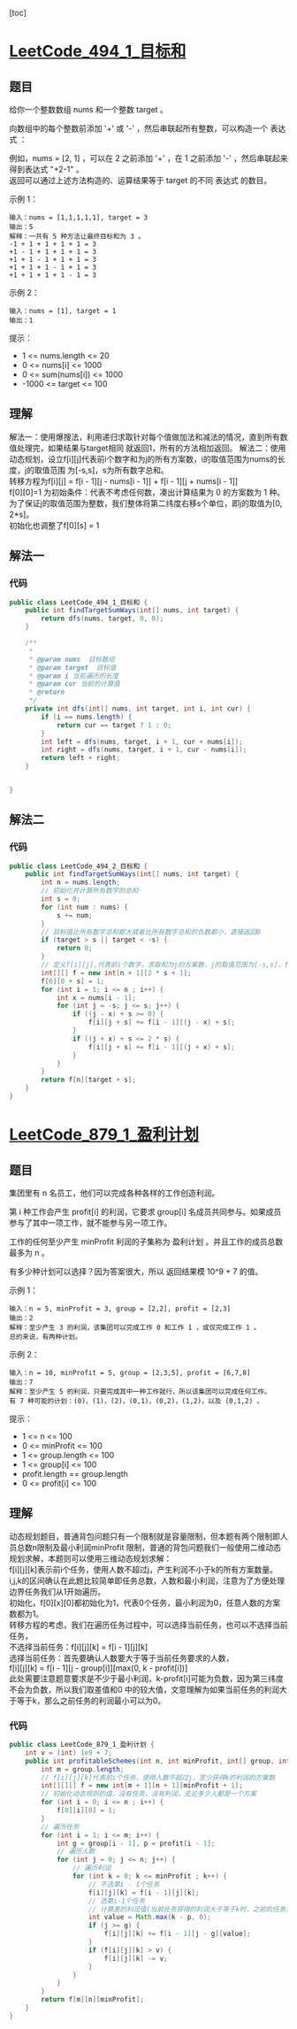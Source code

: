 [toc]
# [LeetCode_494_1_目标和](https://leetcode-cn.com/problems/target-sum/)
## 题目
给你一个整数数组 nums 和一个整数 target 。

向数组中的每个整数前添加 '+' 或 '-' ，然后串联起所有整数，可以构造一个 表达式 ：

例如，nums = [2, 1] ，可以在 2 之前添加 '+' ，在 1 之前添加 '-' ，然后串联起来得到表达式 "+2-1" 。  
返回可以通过上述方法构造的、运算结果等于 target 的不同 表达式 的数目。

示例 1：
```
输入：nums = [1,1,1,1,1], target = 3
输出：5
解释：一共有 5 种方法让最终目标和为 3 。
-1 + 1 + 1 + 1 + 1 = 3
+1 - 1 + 1 + 1 + 1 = 3
+1 + 1 - 1 + 1 + 1 = 3
+1 + 1 + 1 - 1 + 1 = 3
+1 + 1 + 1 + 1 - 1 = 3
```

示例 2：
```
输入：nums = [1], target = 1
输出：1
```

提示：

* 1 <= nums.length <= 20
* 0 <= nums[i] <= 1000
* 0 <= sum(nums[i]) <= 1000
* -1000 <= target <= 100

## 理解
解法一：使用爆搜法，利用递归求取针对每个值做加法和减法的情况，直到所有数值处理完，如果结果与target相同
就返回1，所有的方法相加返回。
解法二：使用动态规划，设立f[i][j]代表前i个数字和为j的所有方案数，i的取值范围为nums的长度，j的取值范围
为[-s,s]，s为所有数字总和。  
转移方程为f[i][j] = f[i - 1][j - nums[i - 1]] + f[i - 1][j + nums[i - 1]]  
f[0][0]=1 为初始条件：代表不考虑任何数，凑出计算结果为 0 的方案数为 1 种。  
为了保证j的取值范围为整数，我们整体将第二纬度右移s个单位，即j的取值为[0, 2*s]。  
初始化也调整了f[0][s] = 1

## 解法一
### 代码
```java
public class LeetCode_494_1_目标和 {
    public int findTargetSumWays(int[] nums, int target) {
        return dfs(nums, target, 0, 0);
    }

    /**
     *
     * @param nums  目标数组
     * @param target  目标值
     * @param i 当前遍历的长度
     * @param cur 当前的计算值
     * @return
     */
    private int dfs(int[] nums, int target, int i, int cur) {
        if (i == nums.length) {
            return cur == target ? 1 : 0;
        }
        int left = dfs(nums, target, i + 1, cur + nums[i]);
        int right = dfs(nums, target, i + 1, cur - nums[i]);
        return left + right;
    }


}
```

## 解法二
### 代码
```java
public class LeetCode_494_2_目标和 {
    public int findTargetSumWays(int[] nums, int target) {
        int n = nums.length;
        // 初始化并计算所有数字的总和
        int s = 0;
        for (int num : nums) {
            s += num;
        }
        // 目标值比所有数字总和都大或者比所有数字总和的负数都小，直接返回0
        if (target > s || target < -s) {
            return 0;
        }
        // 定义f[i][j],代表前i个数字，求取和为j的方案数，j的取值范围为[-s,s]，f[0][0]的值为1，为了避免j为负值，所有值右移s
        int[][] f = new int[n + 1][2 * s + 1];
        f[0][0 + s] = 1;
        for (int i = 1; i <= n ; i++) {
            int x = nums[i - 1];
            for (int j = -s; j <= s; j++) {
                if ((j - x) + s >= 0) {
                    f[i][j + s] += f[i - 1][(j - x) + s];
                }
                if ((j + x) + s <= 2 * s) {
                    f[i][j + s] += f[i - 1][(j + x) + s];
                }
            }
        }
        return f[n][target + s];
    }
}
```

# [LeetCode_879_1_盈利计划](https://leetcode-cn.com/problems/profitable-schemes/)
## 题目
集团里有 n 名员工，他们可以完成各种各样的工作创造利润。

第 i 种工作会产生 profit[i] 的利润，它要求 group[i] 名成员共同参与。如果成员参与了其中一项工作，就不能参与另一项工作。

工作的任何至少产生 minProfit 利润的子集称为 盈利计划 。并且工作的成员总数最多为 n 。

有多少种计划可以选择？因为答案很大，所以 返回结果模 10^9 + 7 的值。

示例 1：
```
输入：n = 5, minProfit = 3, group = [2,2], profit = [2,3]
输出：2
解释：至少产生 3 的利润，该集团可以完成工作 0 和工作 1 ，或仅完成工作 1 。
总的来说，有两种计划。
```

示例 2：
```
输入：n = 10, minProfit = 5, group = [2,3,5], profit = [6,7,8]
输出：7
解释：至少产生 5 的利润，只要完成其中一种工作就行，所以该集团可以完成任何工作。
有 7 种可能的计划：(0)，(1)，(2)，(0,1)，(0,2)，(1,2)，以及 (0,1,2) 。
```

提示：

* 1 <= n <= 100
* 0 <= minProfit <= 100
* 1 <= group.length <= 100
* 1 <= group[i] <= 100
* profit.length == group.length
* 0 <= profit[i] <= 100

## 理解
动态规划题目，普通背包问题只有一个限制就是容量限制，但本题有两个限制即人员总数n限制及最小利润minProfit
限制，普通的背包问题我们一般使用二维动态规划求解，本题则可以使用三维动态规划求解：  
f[i][j][k]表示前i个任务，使用人数不超过j，产生利润不小于k的所有方案数量。
i,j,k的区间确认在此题比较简单即任务总数，人数和最小利润，注意为了方便处理边界任务我们从1开始遍历。  
初始化，f[0][x][0]都初始化为1，代表0个任务，最小利润为0，任意人数的方案数都为1。  
转移方程的考虑，我们在遍历任务过程中，可以选择当前任务，也可以不选择当前任务，  
不选择当前任务：f[i][j][k] = f[i - 1][j][k]  
选择当前任务：首先要确认人数要大于等于当前任务要求的人数，  
f[i][j][k] = f[i - 1][j - group[i]][max(0, k - profit[i])]  
此处需要注意题意要求是不少于最小利润，k-profit[i]可能为负数，因为第三纬度不会为负数，所以我们取差值和0
中的较大值，文意理解为如果当前任务的利润大于等于k，那么之前任务的利润最小可以为0。

### 代码
```java
public class LeetCode_879_1_盈利计划 {
    int v = (int) 1e9 + 7;
    public int profitableSchemes(int n, int minProfit, int[] group, int[] profit) {
        int m = group.length;
        // f[i][j][k]代表前i个任务，使用人数不超过j，至少获得k的利润的方案数
        int[][][] f = new int[m + 1][n + 1][minProfit + 1];
        // 初始化动态规则的值，没有任务，没有利润，无论多少人都是一个方案
        for (int i = 0; i <= n ; i++) {
            f[0][i][0] = 1;
        }
        // 遍历任务
        for (int i = 1; i <= m; i++) {
            int g = group[i - 1], p = profit[i - 1];
            // 遍历人数
            for (int j = 0; j <= n; j++) {
                // 遍历利润
                for (int k = 0; k <= minProfit ; k++) {
                    // 不选第i - 1个任务
                    f[i][j][k] = f[i - 1][j][k];
                    // 选第i-1个任务
                    // 计算差的利润值(当前任务获得的利润大于等于k时，之前的任务允许获取0利润)
                    int value = Math.max(k - p, 0);
                    if (j >= g) {
                        f[i][j][k] += f[i - 1][j - g][value];
                    }
                    if (f[i][j][k] > v) {
                        f[i][j][k] -= v;
                    }
                }
            }
        }
        return f[m][n][minProfit];
    }
}
```
